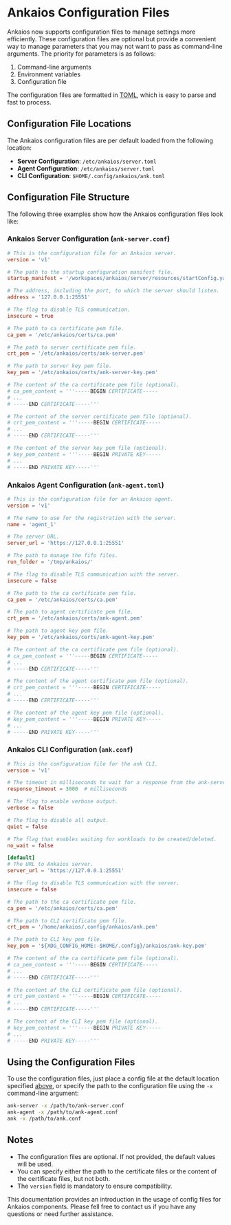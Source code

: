 # Ankaios Configuration Files

Ankaios now supports configuration files to manage settings more efficiently. These configuration files are optional but provide a convenient way to manage parameters that you may not want to pass as command-line arguments. The priority for parameters is as follows:

1. Command-line arguments
2. Environment variables
3. Configuration file

The configuration files are formatted in [TOML](https://toml.io/), which is easy to parse and fast to process.

## Configuration File Locations

The Ankaios configuration files are per default loaded from the following location:

- **Server Configuration**: `/etc/ankaios/server.toml`
- **Agent Configuration**: `/etc/ankaios/server.toml`
- **CLI Configuration**: `$HOME/.config/ankaios/ank.toml`

## Configuration File Structure

The following three examples show how the Ankaios configuration files look like:

### Ankaios Server Configuration (`ank-server.conf`)

```toml
# This is the configuration file for an Ankaios server.
version = 'v1'

# The path to the startup configuration manifest file.
startup_manifest = '/workspaces/ankaios/server/resources/startConfig.yaml'

# The address, including the port, to which the server should listen.
address = '127.0.0.1:25551'

# The flag to disable TLS communication.
insecure = true

# The path to ca certificate pem file.
ca_pem = '/etc/ankaios/certs/ca.pem'

# The path to server certificate pem file.
crt_pem = '/etc/ankaios/certs/ank-server.pem'

# The path to server key pem file.
key_pem = '/etc/ankaios/certs/ank-server-key.pem'

# The content of the ca certificate pem file (optional).
# ca_pem_content = '''-----BEGIN CERTIFICATE-----
# ...
# -----END CERTIFICATE-----'''

# The content of the server certificate pem file (optional).
# crt_pem_content = '''-----BEGIN CERTIFICATE-----
# ...
# -----END CERTIFICATE-----'''

# The content of the server key pem file (optional).
# key_pem_content = '''-----BEGIN PRIVATE KEY-----
# ...
# -----END PRIVATE KEY-----'''
```

### Ankaios Agent Configuration (`ank-agent.toml`)

```toml
# This is the configuration file for an Ankaios agent.
version = 'v1'

# The name to use for the registration with the server.
name = 'agent_1'

# The server URL.
server_url = 'https://127.0.0.1:25551'

# The path to manage the fifo files.
run_folder = '/tmp/ankaios/'

# The flag to disable TLS communication with the server.
insecure = false

# The path to the ca certificate pem file.
ca_pem = '/etc/ankaios/certs/ca.pem'

# The path to agent certificate pem file.
crt_pem = '/etc/ankaios/certs/ank-agent.pem'

# The path to agent key pem file.
key_pem = '/etc/ankaios/certs/ank-agent-key.pem'

# The content of the ca certificate pem file (optional).
# ca_pem_content = '''-----BEGIN CERTIFICATE-----
# ...
# -----END CERTIFICATE-----'''

# The content of the agent certificate pem file (optional).
# crt_pem_content = '''-----BEGIN CERTIFICATE-----
# ...
# -----END CERTIFICATE-----'''

# The content of the agent key pem file (optional).
# key_pem_content = '''-----BEGIN PRIVATE KEY-----
# ...
# -----END PRIVATE KEY-----'''
```

### Ankaios CLI Configuration (`ank.conf`)

```toml
# This is the configuration file for the ank CLI.
version = 'v1'

# The timeout in milliseconds to wait for a response from the ank-server.
response_timeout = 3000  # milliseconds

# The flag to enable verbose output.
verbose = false

# The flag to disable all output.
quiet = false

# The flag that enables waiting for workloads to be created/deleted.
no_wait = false

[default]
# The URL to Ankaios server.
server_url = 'https://127.0.0.1:25551'

# The flag to disable TLS communication with the server.
insecure = false

# The path to the ca certificate pem file.
ca_pem = '/etc/ankaios/certs/ca.pem'

# The path to CLI certificate pem file.
crt_pem = '/home/ankaios/.config/ankaios/ank.pem'

# The path to CLI key pem file.
key_pem = '${XDG_CONFIG_HOME:-$HOME/.config}/ankaios/ank-key.pem'

# The content of the ca certificate pem file (optional).
# ca_pem_content = '''-----BEGIN CERTIFICATE-----
# ...
# -----END CERTIFICATE-----'''

# The content of the CLI certificate pem file (optional).
# crt_pem_content = '''-----BEGIN CERTIFICATE-----
# ...
# -----END CERTIFICATE-----'''

# The content of the CLI key pem file (optional).
# key_pem_content = '''-----BEGIN PRIVATE KEY-----
# ...
# -----END PRIVATE KEY-----'''
```

## Using the Configuration Files

To use the configuration files, just place a config file at the default location specified [above](#configuration-file-locations), or specify the path to the configuration file using the `-x` command-line argument:

```sh
ank-server -x /path/to/ank-server.conf
ank-agent -x /path/to/ank-agent.conf
ank -x /path/to/ank.conf
```

## Notes

- The configuration files are optional. If not provided, the default values will be used.
- You can specify either the path to the certificate files or the content of the certificate files, but not both.
- The `version` field is mandatory to ensure compatibility.

This documentation provides an introduction in the usage of config files for Ankaios components. Please fell free to contact us if you have
any questions or need further assistance.
